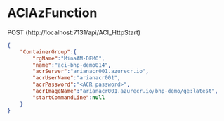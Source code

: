 # ACIAzFunction

POST (http://localhost:7131/api/ACI_HttpStart)

```json
{
    "ContainerGroup":{
        "rgName":"MinaAM-DEMO",
        "name":"aci-bhp-demo014",
        "acrServer":"arianacr001.azurecr.io",
        "acrUserName":"arianacr001",
        "acrPassword":"<ACR password>",
        "acrImageName":"arianacr001.azurecr.io/bhp-demo/ge:latest",
        "startCommandLine":null
    }
}

```